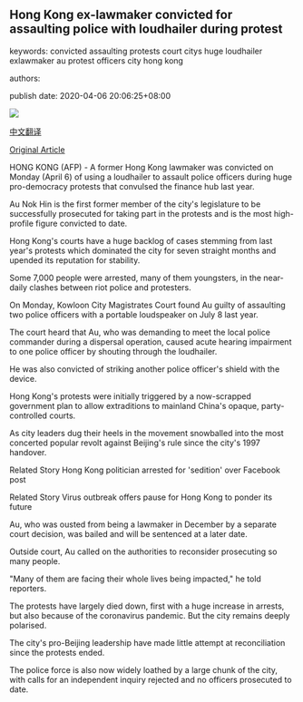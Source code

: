 ## Hong Kong ex-lawmaker convicted for assaulting police with loudhailer during protest

keywords: convicted assaulting protests court citys huge loudhailer exlawmaker au protest officers city hong kong

authors: 

publish date: 2020-04-06 20:06:25+08:00

![](https://www.straitstimes.com/sites/default/files/styles/x_large/public/articles/2020/04/06/yq-hkantiex-0006042020.jpg?itok=c5_Tt1XC)

[中文翻译](Hong%20Kong%20ex-lawmaker%20convicted%20for%20assaulting%20police%20with%20loudhailer%20during%20protest_zh.md)

[Original Article](https://www.straitstimes.com/asia/east-asia/hong-kong-ex-lawmaker-convicted-for-protest-assault-with-loudhailer)

HONG KONG (AFP) - A former Hong Kong lawmaker was convicted on Monday (April 6) of using a loudhailer to assault police officers during huge pro-democracy protests that convulsed the finance hub last year.

Au Nok Hin is the first former member of the city's legislature to be successfully prosecuted for taking part in the protests and is the most high-profile figure convicted to date.

Hong Kong's courts have a huge backlog of cases stemming from last year's protests which dominated the city for seven straight months and upended its reputation for stability.

Some 7,000 people were arrested, many of them youngsters, in the near-daily clashes between riot police and protesters.

On Monday, Kowloon City Magistrates Court found Au guilty of assaulting two police officers with a portable loudspeaker on July 8 last year.

The court heard that Au, who was demanding to meet the local police commander during a dispersal operation, caused acute hearing impairment to one police officer by shouting through the loudhailer.

He was also convicted of striking another police officer's shield with the device.

Hong Kong's protests were initially triggered by a now-scrapped government plan to allow extraditions to mainland China's opaque, party-controlled courts.

As city leaders dug their heels in the movement snowballed into the most concerted popular revolt against Beijing's rule since the city's 1997 handover.

Related Story Hong Kong politician arrested for 'sedition' over Facebook post

Related Story Virus outbreak offers pause for Hong Kong to ponder its future

Au, who was ousted from being a lawmaker in December by a separate court decision, was bailed and will be sentenced at a later date.

Outside court, Au called on the authorities to reconsider prosecuting so many people.

"Many of them are facing their whole lives being impacted," he told reporters.

The protests have largely died down, first with a huge increase in arrests, but also because of the coronavirus pandemic. But the city remains deeply polarised.

The city's pro-Beijing leadership have made little attempt at reconciliation since the protests ended.

The police force is also now widely loathed by a large chunk of the city, with calls for an independent inquiry rejected and no officers prosecuted to date.